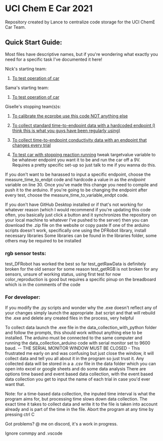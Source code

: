 # UCI Chem E Car 2021
Repository created by Lance to centralize code storage for the UCI ChemE Car Team.

## Quick Start Guide:
Most files have descriptive names, but if you're wondering what exactly you need for a specific task I've documented it here!

Nick's starting team:
1. [To test operation of car](https://github.com/GitBoi37/UCI-ChemECar-2021/blob/main/car%20control/nick_button_start/nick_button_start.ino)

Sama's starting team:
1. [To test operation of car](https://github.com/GitBoi37/UCI-ChemECar-2021/blob/main/car%20control/sama_button_start/sama_button_start.ino)

Giselle's stopping team(s)s:
1. [To calibrate the ecprobe use this code NOT anything else](https://github.com/GitBoi37/UCI-ChemECar-2021/blob/main/conductivity%20sensor%20arduino%20code/ecprobe_calibration/ecprobe_calibration.ino)
2. [To collect standard time-to-endpoint data with a hardcoded endpoint (I think this is what you guys have been regularly using)](https://github.com/GitBoi37/UCI-ChemECar-2021/blob/main/conductivity%20sensor%20arduino%20code/measure_time_to_endpt/measure_time_to_endpt.ino)
3. [To collect time-to-endpoint conductivity data with an endpoint that changes every trial](https://github.com/GitBoi37/UCI-ChemECar-2021/blob/main/conductivity%20sensor%20arduino%20code/measure_time_to_variable_endpt/measure_time_to_variable_endpt.ino)

4. [To test car with stopping reaction running](https://github.com/GitBoi37/UCI-ChemECar-2021/blob/main/car%20control/button_start_w_conductivity/button_start_w_conductivity.ino)
 tweak targetvalue variable to be whatever endpoint you want it to be and run the car off a 9V. Requires a pretty specific set-up so just talk to me if you wanna do this.

If you don't want to be harassed to input a specific endpoint, choose the measure_time_to_endpt code and hardcode a value in as the *endpoint* variable on line 30. Once you've made this change you need to compile and push it to the arduino. If you're going to be changing the endpoint after every test, choose the measure_time_to_variable_endpt code.






If you don't have GitHub Desktop installed or if that's not working for whatever reason (which I would recommend if you're updating this code often, you basically just click a button and it synchronizes the repository on your local machine to whatever I've pushed to the server) then you can download the .zip file on the website or copy paste
If one of the arduino scripts doesn't work, specifically one using the DFRobot library, install necessary libraries
Some libraries can be found in the libraries folder, some others may be required to be installed

### rgb sensor tests:
test_DFRobot has worked the best so far
test_getRawData is definitely broken for the old sensor for some reason
test_getRGB is not broken for any sensors, unsure of working status, using first test for now
color_reproduction is good but requires a specific pinup on the breadboard which is in the comments of the code

### For developer:
If you modify the .py scripts and wonder why the .exe doesn't reflect any of your changes simply launch the appropriate .bat script and that will rebuild the .exe and delete any created files in the process, very helpful

To collect data launch the .exe file in the data_collection_with_python folder and follow the prompts, this should work without anything else to be installed. The arduino must be connected to the same computer and running the data_collection_arduino code with serial monitor set to 9600 baud. 
 -- THE SERIAL MONITOR WINDOW MUST BE CLOSED -
This frustrated me early on and was confusing but just close the window, it will collect data and tell you all about it in the program so just trust it. 
Any collected data will be stored in a a .csv file in the data folder which you can open into excel or google sheets and do some data analysis
There are options time based and event based data collection, with the event based data collection you get to input the name of each trial in case you'd ever want that.

Note: for a time-based data collection, the inputed time interval is what the program aims for, but processing time slows down data collection.
The exact time it takes to collect data and write it to the file is taken into account already and is part of the time in the file.
Abort the program at any time by pressing ctrl C

Got problems? @ me on discord, it's a work in progress.

Ignore commpy and .vscode
